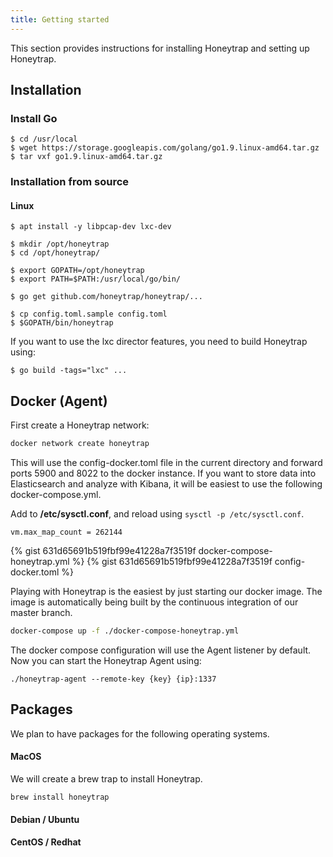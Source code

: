 ```yaml
---
title: Getting started
---
```


This section provides instructions for installing Honeytrap and setting up Honeytrap. 

## Installation

### Install Go

```
$ cd /usr/local
$ wget https://storage.googleapis.com/golang/go1.9.linux-amd64.tar.gz
$ tar vxf go1.9.linux-amd64.tar.gz
```

### Installation from source

#### Linux

```
$ apt install -y libpcap-dev lxc-dev

$ mkdir /opt/honeytrap
$ cd /opt/honeytrap/

$ export GOPATH=/opt/honeytrap
$ export PATH=$PATH:/usr/local/go/bin/

$ go get github.com/honeytrap/honeytrap/...

$ cp config.toml.sample config.toml
$ $GOPATH/bin/honeytrap
```

If you want to use the lxc director features, you need to build Honeytrap using:

```
$ go build -tags="lxc" ...
```

## Docker (Agent)

First create a Honeytrap network:

```bash
docker network create honeytrap
```

This will use the config-docker.toml file in the current directory and forward ports 5900 and 8022 to the docker instance. If you want to store data into Elasticsearch and analyze with Kibana, it will be easiest to use the following docker-compose.yml.

Add to **/etc/sysctl.conf**, and reload using `sysctl -p /etc/sysctl.conf`.

```
vm.max_map_count = 262144
```

{% gist 631d65691b519fbf99e41228a7f3519f docker-compose-honeytrap.yml %}
{% gist 631d65691b519fbf99e41228a7f3519f config-docker.toml %}

Playing with Honeytrap is the easiest by just starting our docker image. The image is automatically being built by the continuous integration of our master branch. 

```bash
docker-compose up -f ./docker-compose-honeytrap.yml
```

The docker compose configuration will use the Agent listener by default. Now you can start the Honeytrap Agent using:

```
./honeytrap-agent --remote-key {key} {ip}:1337
```

## Packages

We plan to have packages for the following operating systems.

#### MacOS

We will create a brew trap to install Honeytrap.

```
brew install honeytrap
```

#### Debian / Ubuntu

#### CentOS / Redhat

